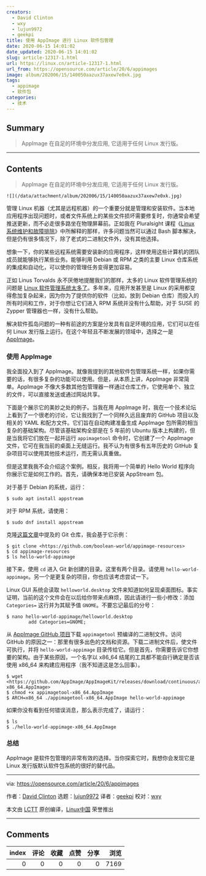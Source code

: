 ```yaml
---
creators:
  - David Clinton
  - wxy
  - lujun9972
  - geekpi
title: 使用 AppImage 进行 Linux 软件包管理
date: 2020-06-15 14:01:02
date_updated: 2020-06-15 14:01:02
slug: article-12317-1.html
url: https://linux.cn/article-12317-1.html
url_from: https://opensource.com/article/20/6/appimages
image: album/202006/15/140050aazux37axew7e0xk.jpg
tags:
  - appimage
  - 软件包
categories:
  - 技术
---
```


## Summary

> AppImage 在自足的环境中分发应用, 它适用于任何 Linux 发行版。

***

<!-- more -->

## Contents

> 
> AppImage 在自足的环境中分发应用, 它适用于任何 Linux 发行版。
> 
> 
> 

`![](/data/attachment/album/202006/15/140050aazux37axew7e0xk.jpg)`

管理 Linux 机器（尤其是远程机器）的一个重要分就是管理和安装软件。当本地应用程序出现问题时，或者文件系统上的某些文件损坏需要修复时，你通常会希望推送更新，而不必走很多路坐在物理屏幕前。正如我在 Pluralsight 课程《[Linux 系统维护和故障排除](https://pluralsight.pxf.io/VMKQj)》中所解释的那样，许多问题当然可以通过 Bash 脚本解决，但是仍有很多情况下，除了老式的二进制文件外，没有其他选择。

想象一下，你的某些远程系统需要安装新的应用程序，这样使用这些计算机的团队成员就能够执行某些业务。能够利用 Debian 或 RPM 之类的主要 Linux 仓库系统的集成和自动化，可以使你的管理任务变得更加容易。

正如 Linus Torvalds 永不厌倦地提醒我们的那样，太多的 Linux 软件管理系统的问题是 [Linux 软件管理系统太多了](https://itsfoss.com/desktop-linux-torvalds/)。多年来，应用开发甚至是 Linux 的采用都变得愈加复杂起来，因为你为了提供你的软件（比如，放到 Debian 仓库）而投入的所有时间和工作，对于你想让它们进入 RPM 系统并没有什么帮助，对于 SUSE 的 Zypper 管理器也一样，没有什么帮助。

解决软件孤岛问题的一种有前途的方案是分发具有自足环境的应用，它们可以在任何 Linux 发行版上运行。在这个年轻且不断发展的领域中，选择之一是 [AppImage](https://appimage.org/)。

### 使用 AppImage

我全面投入到了 AppImage。就像我提到的其他软件包管理系统一样，如果你需要的话，有很多复杂的功能可以使用。但是，从本质上讲，AppImage 非常简单。AppImage 不像大多数其他包管理器一样通过仓库工作，它使用单个、独立的文件，可以直接发送或通过网站共享。

下面是个展示它的美妙之处的例子。当我在用 AppImage 时，我在一个技术论坛上看到了一个很老的讨论，它让我找到了一个同样久远且废弃的 GitHub 项目以及相关的 YAML 和配方文件。它们旨在自动构建准备生成 AppImage 包所需的相当复杂的基础架构。尽管该基础架构全部是在 5 年前的 Ubuntu 版本上构建的，但是当我将它们放在一起并运行 `appimagetool` 命令时，它创建了一个 AppImage 文件，它可在我当前的桌面上无缝运行。我不认为有很多有五年历史的 GitHub 复杂项目可以使用其他技术运行，而无需认真重做。

但是这里我我不会介绍这个案例。相反，我将用一个简单的 Hello World 程序向你展示它是如何工作的。首先，请确保本地已安装 AppStream 包。

对于基于 Debian 的系统，运行：

```shell
$ sudo apt install appstream
```

对于 RPM 系统，请使用：

```shell
$ sudo dnf install appstream
```

克隆[这篇文章](https://www.booleanworld.com/creating-linux-apps-run-anywhere-appimage/)中提及的 Git 仓库，我会基于它示例：

```shell
$ git clone <https://github.com/boolean-world/appimage-resources>
$ cd appimage-resources
$ ls hello-world-appimage
```

接下来，使用 `cd` 进入 Git 新创建的目录。这里有两个目录。请使用 `hello-world-appimage`。另一个是更复杂的项目，你也应该考虑尝试一下。

Linux GUI 系统会读取 `helloworld.desktop` 文件来知道如何呈现桌面图标。事实证明，当前的这个文件会在以后给你带来点麻烦，因此请进行一些小修改：添加 `Categories=` 这行并为其赋予值 `GNOME`。不要忘记最后的分号：

```shell
$ nano hello-world-appimage/helloworld.desktop
        add Categories=GNOME;
```

从 [AppImage GitHub 项目](https://github.com/AppImage/AppImageKit/releases)下载 `appimagetool` 预编译的二进制文件。访问 GitHub 的原因之一：那里有很多出色的文档和资源。下载二进制文件后，使文件可执行，并将 `hello-world-appimage` 目录传给它。但是首先，你需要告诉它你想要的架构。由于某些原因，一个名字以 x86\_64 结尾的工具都不能自行确定是否该使用 x86\_64 来构建应用程序（我不知道这是怎么回事）。

```shell
$ wget <https://github.com/AppImage/AppImageKit/releases/download/continuous/appimagetool-x86_64.AppImage>
$ chmod +x appimagetool-x86_64.AppImage
$ ARCH=x86_64 ./appimagetool-x86_64.AppImage hello-world-appimage
```

如果你没有看到任何错误消息，那么表示完成了，请运行：

```shell
$ ls
$ ./hello-world-appimage-x86_64.AppImage
```

### 总结

AppImage 是软件包管理的非常有效的选择。当你探索它时，我想你会发现它是 Linux 发行版默认软件包系统的很好的替代品。

---

via: <https://opensource.com/article/20/6/appimages>

作者：[David Clinton](https://opensource.com/users/dbclinton) 选题：[lujun9972](https://github.com/lujun9972) 译者：[geekpi](https://github.com/geekpi) 校对：[wxy](https://github.com/wxy)

本文由 [LCTT](https://github.com/LCTT/TranslateProject) 原创编译，[Linux中国](https://linux.cn/) 荣誉推出

***

## Comments


|   index |   评论 |   收藏 |   点赞 |   分享 |   浏览 |
|--------:|-------:|-------:|-------:|-------:|-------:|
|       0 |      0 |      0 |      0 |      0 |   7169 |
